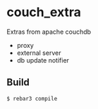 couch_extra
=====

Extras from apache couchdb

- proxy
- external server
- db update notifier

Build
-----

    $ rebar3 compile

